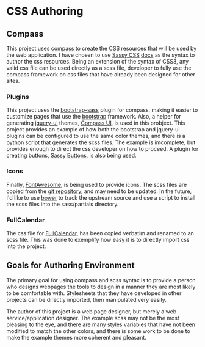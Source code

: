 # CSS Authoring

## Compass

This project uses [compass](http://compass-style.org) to create 
the [CSS](http://en.wikipedia.org/wiki/Cascading_Style_Sheets) resources 
that will be used by the web application.  I have chosen to 
use [Sassy CSS](http://sass-lang.com)
[docs](http://sass-lang.com/documentation/file.SASS_REFERENCE.html) 
as the syntax to author the css resources.  Being an extension of the 
syntax of CSS3, any valid css file can be used directly as a scss file,
developer to fully use the compass framework on css files that have 
already been designed for other sites.

### Plugins

This project uses the [bootstrap-sass](https://github.com/twbs/bootstrap-sass) 
plugin for compass, making it easier to customize pages that use the 
[bootstrap](http://getbootstrap.com/) framework.  Also, a helper for 
generating [jquery-ui](FIXME) themes,
[Compass UI](https://github.com/patrickward/compass-ui), is used in 
this probject.  This project provides an example of how both the 
bootstrap and jquery-ui plugins can be configured to use the same 
color themes, and there is a python script that generates the
scss files.  The example is imcomplete, but provides enough to 
direct the css developer on how to proceed.  A plugin for creating 
buttons, [Sassy Buttons](http://jaredhardy.com/sassy-buttons/), is also 
being used.  

### Icons
Finally, [FontAwesome](http://fontawesome.io/), is 
being used to provide icons.  The scss files are 
copied from the
[git repository](https://github.com/FortAwesome/Font-Awesome/tree/master/scss),
and may need to be updated.  In the future, I'd like to use 
[bower](http://bower.io) to track the upstream source and use a 
script to install the scss files into the sass/partials directory.

### FullCalendar

The css file for [FullCalendar](http://arshaw.com/fullcalendar/),
has been copied verbatim and renamed to an scss file.  This was 
done to exemplify how easy it is to directly import css into 
the project.

## Goals for Authoring Environment

The primary goal for using compass and scss syntax is to provide 
a person who designs webpages the tools to design in a manner they 
are most likely to be comfortable with.  Stylesheets that they have 
developed in other projects can be directly imported, then manipulated 
very easily.

The author of this project is a web page designer, but merely a 
web service/application designer.  The example scss may not be 
the most pleasing to the eye, and there are many styles variables 
that have not been modified to match the other colors, and there 
is some work to be done to make the example themes more coherent 
and pleasant.